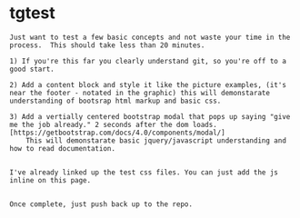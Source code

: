 # tgtest
	Just want to test a few basic concepts and not waste your time in the process.  This should take less than 20 minutes.

	1) If you're this far you clearly understand git, so you're off to a good start.

	2) Add a content block and style it like the picture examples, (it's near the footer - notated in the graphic) this will demonstarate understanding of bootsrap html markup and basic css.  

	3) Add a vertially centered bootstrap modal that pops up saying "give me the job already." 2 seconds after the dom loads. [https://getbootstrap.com/docs/4.0/components/modal/] 
		This will demonstarate basic jquery/javascript understanding and how to read documentation.


	I've already linked up the test css files. You can just add the js inline on this page.


	Once complete, just push back up to the repo.
